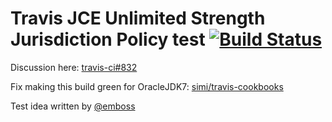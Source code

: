 Travis JCE Unlimited Strength Jurisdiction Policy test
[![Build Status](https://travis-ci.org/simi/travis-jce-unlimited-test.png?branch=master)](https://travis-ci.org/simi/travis-jce-unlimited-test)
=========================

Discussion here: [travis-ci#832](https://github.com/travis-ci/travis-ci/issues/832)

Fix making this build green for OracleJDK7: [simi/travis-cookbooks](https://github.com/simi/travis-cookbooks/commit/5558cadd0a105d1aa0581d45758bbf433e0913e7)

Test idea written by [@emboss](https://gist.github.com/4470795)
